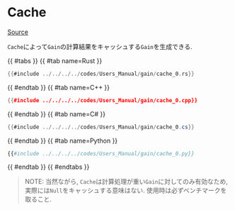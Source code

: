 # Cache
[Source](https://github.com/shinolab/autd3-rs/blob/v30.0.1/autd3/src/datagram/gain/cache.rs)

`Cache`によって`Gain`の計算結果をキャッシュする`Gain`を生成できる.

{{ #tabs }}
{{ #tab name=Rust }}
```rust
{{#include ../../../../codes/Users_Manual/gain/cache_0.rs}}
```
{{ #endtab }}
{{ #tab name=C++ }}
```cpp
{{#include ../../../../codes/Users_Manual/gain/cache_0.cpp}}
```
{{ #endtab }}
{{ #tab name=C# }}
```cs
{{#include ../../../../codes/Users_Manual/gain/cache_0.cs}}
```
{{ #endtab }}
{{ #tab name=Python }}
```python
{{#include ../../../../codes/Users_Manual/gain/cache_0.py}}
```
{{ #endtab }}
{{ #endtabs }}

> NOTE: 当然ながら, `Cache`は計算処理が重い`Gain`に対してのみ有効なため, 実際には`Null`をキャッシュする意味はない. 使用時は必ずベンチマークを取ること.
